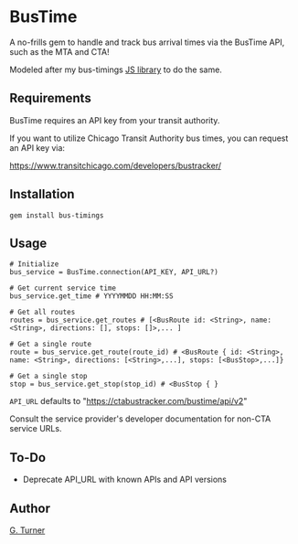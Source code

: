 # BusTime

A no-frills gem to handle and track bus arrival times via the BusTime API, such as the MTA and CTA!

Modeled after my bus-timings [JS library](https://github.com/glenn_turner/bus-timings) to do the same.

## Requirements

BusTime requires an API key from your transit authority.

If you want to utilize Chicago Transit Authority bus times, you can request an API key via:

https://www.transitchicago.com/developers/bustracker/


## Installation

`gem install bus-timings`

## Usage

```
# Initialize
bus_service = BusTime.connection(API_KEY, API_URL?)

# Get current service time
bus_service.get_time # YYYYMMDD HH:MM:SS

# Get all routes
routes = bus_service.get_routes # [<BusRoute id: <String>, name: <String>, directions: [], stops: []>,... ]

# Get a single route
route = bus_service.get_route(route_id) # <BusRoute { id: <String>, name: <String>, directions: [<String>,...], stops: [<BusStop>,...]}

# Get a single stop
stop = bus_service.get_stop(stop_id) # <BusStop { }
```

`API_URL` defaults to "https://ctabustracker.com/bustime/api/v2"

Consult the service provider's developer documentation for non-CTA service URLs.

## To-Do

- Deprecate API_URL with known APIs and API versions

## Author

[G. Turner](mailto:contact@iamgturner.com)
